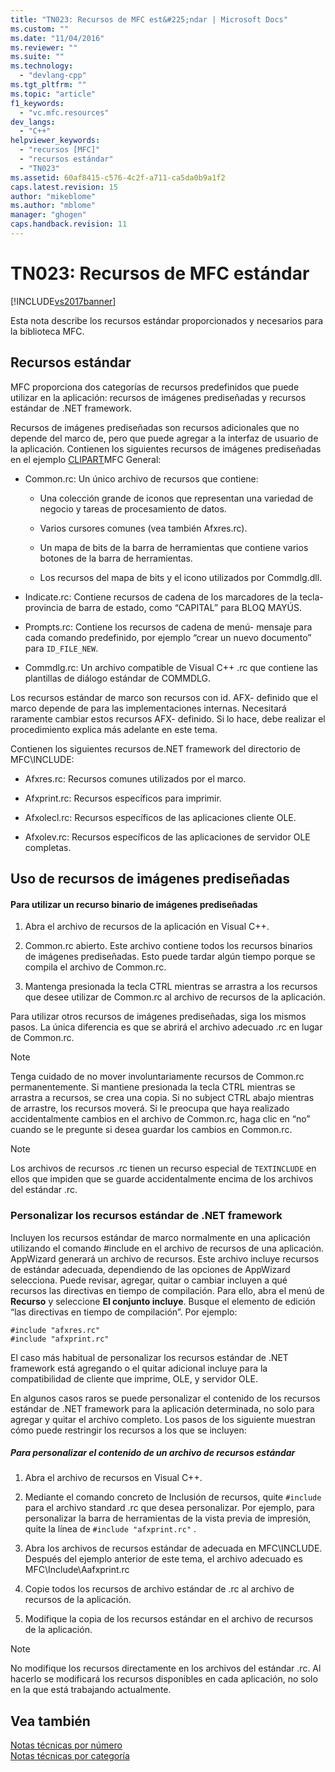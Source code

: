 ```yaml
---
title: "TN023: Recursos de MFC est&#225;ndar | Microsoft Docs"
ms.custom: ""
ms.date: "11/04/2016"
ms.reviewer: ""
ms.suite: ""
ms.technology: 
  - "devlang-cpp"
ms.tgt_pltfrm: ""
ms.topic: "article"
f1_keywords: 
  - "vc.mfc.resources"
dev_langs: 
  - "C++"
helpviewer_keywords: 
  - "recursos [MFC]"
  - "recursos estándar"
  - "TN023"
ms.assetid: 60af8415-c576-4c2f-a711-ca5da0b9a1f2
caps.latest.revision: 15
author: "mikeblome"
ms.author: "mblome"
manager: "ghogen"
caps.handback.revision: 11
---
```

# TN023: Recursos de MFC est&#225;ndar
[!INCLUDE[vs2017banner](../assembler/inline/includes/vs2017banner.md)]

Esta nota describe los recursos estándar proporcionados y necesarios para la biblioteca MFC.  
  
## Recursos estándar  
 MFC proporciona dos categorías de recursos predefinidos que puede utilizar en la aplicación: recursos de imágenes prediseñadas y recursos estándar de .NET framework.  
  
 Recursos de imágenes prediseñadas son recursos adicionales que no depende del marco de, pero que puede agregar a la interfaz de usuario de la aplicación.  Contienen los siguientes recursos de imágenes prediseñadas en el ejemplo [CLIPART](../top/visual-cpp-samples.md)MFC General:  
  
-   Common.rc: Un único archivo de recursos que contiene:  
  
    -   Una colección grande de iconos que representan una variedad de negocio y tareas de procesamiento de datos.  
  
    -   Varios cursores comunes \(vea también Afxres.rc\).  
  
    -   Un mapa de bits de la barra de herramientas que contiene varios botones de la barra de herramientas.  
  
    -   Los recursos del mapa de bits y el icono utilizados por Commdlg.dll.  
  
-   Indicate.rc: Contiene recursos de cadena de los marcadores de la tecla\- provincia de barra de estado, como “CAPITAL” para BLOQ MAYÚS.  
  
-   Prompts.rc: Contiene los recursos de cadena de menú\- mensaje para cada comando predefinido, por ejemplo “crear un nuevo documento” para `ID_FILE_NEW`.  
  
-   Commdlg.rc: Un archivo compatible de Visual C\+\+ .rc que contiene las plantillas de diálogo estándar de COMMDLG.  
  
 Los recursos estándar de marco son recursos con id. AFX\- definido que el marco depende de para las implementaciones internas.  Necesitará raramente cambiar estos recursos AFX\- definido.  Si lo hace, debe realizar el procedimiento explica más adelante en este tema.  
  
 Contienen los siguientes recursos de.NET framework del directorio de MFC\\INCLUDE:  
  
-   Afxres.rc: Recursos comunes utilizados por el marco.  
  
-   Afxprint.rc: Recursos específicos para imprimir.  
  
-   Afxolecl.rc: Recursos específicos de las aplicaciones cliente OLE.  
  
-   Afxolev.rc: Recursos específicos de las aplicaciones de servidor OLE completas.  
  
## Uso de recursos de imágenes prediseñadas  
  
#### Para utilizar un recurso binario de imágenes prediseñadas  
  
1.  Abra el archivo de recursos de la aplicación en Visual C\+\+.  
  
2.  Common.rc abierto.  Este archivo contiene todos los recursos binarios de imágenes prediseñadas.  Esto puede tardar algún tiempo porque se compila el archivo de Common.rc.  
  
3.  Mantenga presionada la tecla CTRL mientras se arrastra a los recursos que desee utilizar de Common.rc al archivo de recursos de la aplicación.  
  
 Para utilizar otros recursos de imágenes prediseñadas, siga los mismos pasos.  La única diferencia es que se abrirá el archivo adecuado .rc en lugar de Common.rc.  
  
> [!NOTE]
>  Tenga cuidado de no mover involuntariamente recursos de Common.rc permanentemente.  Si mantiene presionada la tecla CTRL mientras se arrastra a recursos, se crea una copia.  Si no subject CTRL abajo mientras de arrastre, los recursos moverá.  Si le preocupa que haya realizado accidentalmente cambios en el archivo de Common.rc, haga clic en “no” cuando se le pregunte si desea guardar los cambios en Common.rc.  
  
> [!NOTE]
>  Los archivos de recursos .rc tienen un recurso especial de `TEXTINCLUDE` en ellos que impiden que se guarde accidentalmente encima de los archivos del estándar .rc.  
  
### Personalizar los recursos estándar de .NET framework  
 Incluyen los recursos estándar de marco normalmente en una aplicación utilizando el comando \#include en el archivo de recursos de una aplicación.  AppWizard generará un archivo de recursos.  Este archivo incluye recursos de estándar adecuada, dependiendo de las opciones de AppWizard selecciona.  Puede revisar, agregar, quitar o cambiar incluyen a qué recursos las directivas en tiempo de compilación.  Para ello, abra el menú de **Recurso** y seleccione **El conjunto incluye**.  Busque el elemento de edición “las directivas en tiempo de compilación”.  Por ejemplo:  
  
```  
#include "afxres.rc"  
#include "afxprint.rc"  
```  
  
 El caso más habitual de personalizar los recursos estándar de .NET framework está agregando o el quitar adicional incluye para la compatibilidad de cliente que imprime, OLE, y servidor OLE.  
  
 En algunos casos raros se puede personalizar el contenido de los recursos estándar de .NET framework para la aplicación determinada, no solo para agregar y quitar el archivo completo.  Los pasos de los siguiente muestran cómo puede restringir los recursos a los que se incluyen:  
  
##### Para personalizar el contenido de un archivo de recursos estándar  
  
1.  Abra el archivo de recursos en Visual C\+\+.  
  
2.  Mediante el comando concreto de Inclusión de recursos, quite `#include` para el archivo standard .rc que desea personalizar.  Por ejemplo, para personalizar la barra de herramientas de la vista previa de impresión, quite la línea de `#include "afxprint.rc"` .  
  
3.  Abra los archivos de recursos estándar de adecuada en MFC\\INCLUDE.  Después del ejemplo anterior de este tema, el archivo adecuado es MFC\\Include\\Aafxprint.rc  
  
4.  Copie todos los recursos de archivo estándar de .rc al archivo de recursos de la aplicación.  
  
5.  Modifique la copia de los recursos estándar en el archivo de recursos de la aplicación.  
  
> [!NOTE]
>  No modifique los recursos directamente en los archivos del estándar .rc.  Al hacerlo se modificará los recursos disponibles en cada aplicación, no solo en la que está trabajando actualmente.  
  
## Vea también  
 [Notas técnicas por número](../mfc/technical-notes-by-number.md)   
 [Notas técnicas por categoría](../mfc/technical-notes-by-category.md)